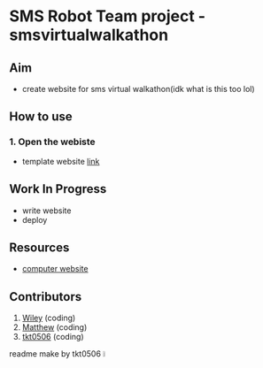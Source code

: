 # SMS Robot Team project - smsvirtualwalkathon #


## Aim ##
- create website for sms virtual walkathon(idk what is this too lol)

## How to use ##
### 1. Open the webiste  ###
- template website [link](https://smsmal.wixsite.com/smsvirtualwalkathon)


## Work In Progress ##
- write website 
- deploy 


## Resources ##
- [computer website](https://replit.com/@tkt0506/smscomputerclub?v=1)

## Contributors ##
1. [Wiley](https://github.com/JamieHoSzeYui) (coding) 
2. [Matthew](https://github.com/CCN0807) (coding) 
3. [tkt0506](https://github.com/tkt0506) (coding) 


readme make by tkt0506 <img src="https://i.imgur.com/LpuXFdq.jpg" width="5%">
